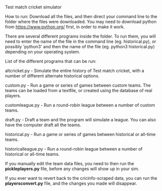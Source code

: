 Test match cricket simulator

How to run: Download all the files, and then direct your command line to the folder where the files were downloaded. You may need to download python from https://www.python.org/ first, in order to make it work.

There are several different programs inside the folder. To run them, you will need to enter the name of the file in the command line (eg. historical.py), or possibly 'python3' and then the name of the file (eg. python3 historical.py) depending on your operating system.

List of the different programs that can be run:

altcricket.py - Simulate the entire history of Test match cricket, with a number of different alternate historical options.

custom.py - Run a game or series of games between custom teams. The teams can be loaded from a textfile, or created using the database of real players.

customleague.py - Run a round-robin league between a number of custom teams.

draft.py - Draft a team and the program will simulate a league. You can also have the computer draft all the teams.

historical.py - Run a game or series of games between historical or all-time teams. 

historicalleague.py - Run a round-robin league between a number of historical or all-time teams.


If you manually edit the team data files, you need to then run the **pickleplayers.py** file, before any changes will show up in your sim.

If you ever want to revert back to the cricinfo-scraped data, you can run the **playersconvert.py** file, and the changes you made will disappear.

